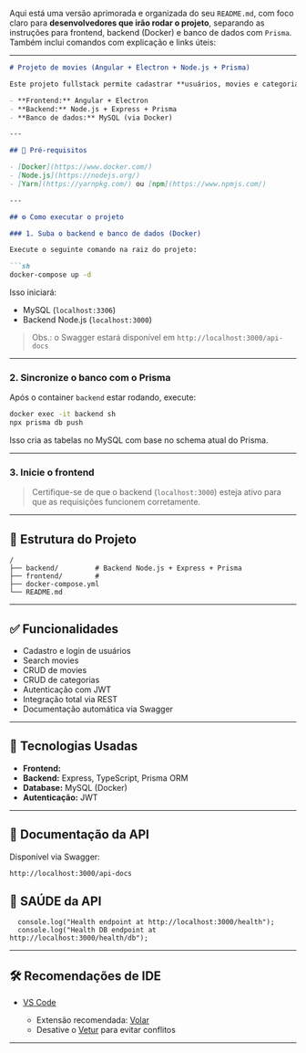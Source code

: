 Aqui está uma versão aprimorada e organizada do seu `README.md`, com foco claro para **desenvolvedores que irão rodar o projeto**, separando as instruções para frontend, backend (Docker) e banco de dados com `Prisma`. Também inclui comandos com explicação e links úteis:

---

````md
# Projeto de movies (Angular + Electron + Node.js + Prisma)

Este projeto fullstack permite cadastrar **usuários, movies e categorias**, com autenticação via JWT, usando:

- **Frontend:** Angular + Electron
- **Backend:** Node.js + Express + Prisma
- **Banco de dados:** MySQL (via Docker)

---

## 🧰 Pré-requisitos

- [Docker](https://www.docker.com/)
- [Node.js](https://nodejs.org/)
- [Yarn](https://yarnpkg.com/) ou [npm](https://www.npmjs.com/)

---

## ⚙️ Como executar o projeto

### 1. Suba o backend e banco de dados (Docker)

Execute o seguinte comando na raiz do projeto:

```sh
docker-compose up -d
````

Isso iniciará:

* MySQL (`localhost:3306`)
* Backend Node.js (`localhost:3000`)

> Obs.: o Swagger estará disponível em `http://localhost:3000/api-docs`

---

### 2. Sincronize o banco com o Prisma

Após o container `backend` estar rodando, execute:

```sh
docker exec -it backend sh
npx prisma db push
```

Isso cria as tabelas no MySQL com base no schema atual do Prisma.

---

### 3. Inicie o frontend



> Certifique-se de que o backend (`localhost:3000`) esteja ativo para que as requisições funcionem corretamente.

---

## 📁 Estrutura do Projeto

```
/
├── backend/         # Backend Node.js + Express + Prisma
├── frontend/        # 
├── docker-compose.yml
└── README.md
```

---

## ✅ Funcionalidades

* Cadastro e login de usuários
* Search movies
* CRUD de movies
* CRUD de categorias
* Autenticação com JWT
* Integração total via REST
* Documentação automática via Swagger

---

## 🚀 Tecnologias Usadas

* **Frontend:** 
* **Backend:** Express, TypeScript, Prisma ORM
* **Database:** MySQL (Docker)
* **Autenticação:** JWT

---

## 🧪 Documentação da API

Disponível via Swagger:

```
http://localhost:3000/api-docs
```

## 🧪 SAÚDE da API

```
  console.log("Health endpoint at http://localhost:3000/health");
  console.log("Health DB endpoint at http://localhost:3000/health/db");
```

---

## 🛠️ Recomendações de IDE

* [VS Code](https://code.visualstudio.com/)

  * Extensão recomendada: [Volar](https://marketplace.visualstudio.com/items?itemName=Vue.volar)
  * Desative o [Vetur](https://marketplace.visualstudio.com/items?itemName=octref.vetur) para evitar conflitos

---

